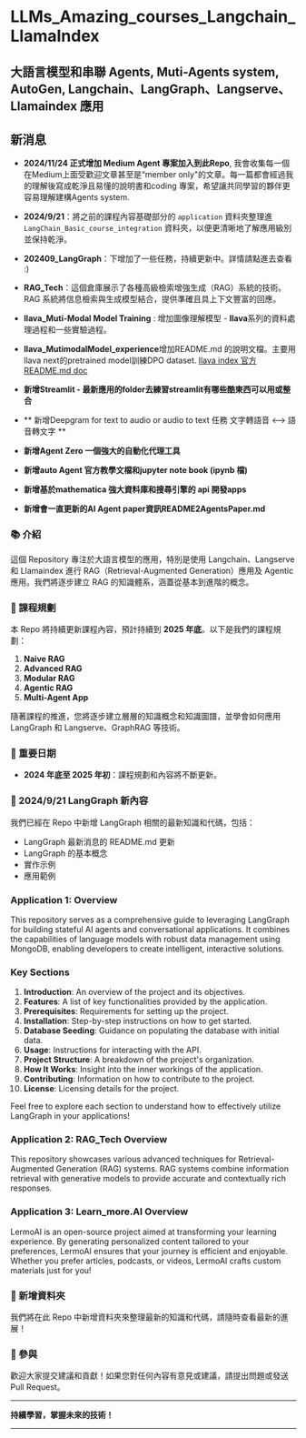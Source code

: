 # LLMs_Amazing_courses_Langchain_LlamaIndex
## 大語言模型和串聯 Agents, Muti-Agents system, AutoGen, Langchain、LangGraph、Langserve、Llamaindex 應用

## 新消息
- **2024/11/24 正式增加 Medium Agent 專案加入到此Repo**, 我會收集每一個在Medium上面受歡迎文章甚至是“member only"的文章。每一篇都會經過我的理解後寫成乾淨且易懂的說明書和coding 專案，希望讓共同學習的夥伴更容易理解建構Agents system.
  
- **2024/9/21**：將之前的課程內容基礎部分的 `application` 資料夾整理進 `LangChain_Basic_course_integration` 資料夾，以便更清晰地了解應用級別並保持乾淨。
- **202409_LangGraph**：下增加了一些任務，持續更新中。詳情請點進去查看 :)
- **RAG_Tech**：這個倉庫展示了各種高級檢索增強生成（RAG）系統的技術。RAG 系統將信息檢索與生成模型結合，提供準確且具上下文豐富的回應。
- **llava_Muti-Modal Model Training** : 增加圖像理解模型 - **llava**系列的資料處理過程和一些實驗過程。
- **llava_MutimodalModel_experience**增加README.md 的說明文檔。主要用llava next的pretrained model訓練DPO dataset. [llava index 官方README.md doc](https://github.com/LLaVA-VL/LLaVA-NeXT/blob/main/docs/LLaVA-NeXT.md)
- **新增Streamlit - 最新應用的folder去練習streamlit有哪些酷東西可以用或整合**
- ** 新增Deepgram for text to audio or audio to text 任務 文字轉語音 <--> 語音轉文字 **
- **新增Agent Zero 一個強大的自動化代理工具**
- **新增auto Agent 官方教學文檔和jupyter note book (ipynb 檔)**
- **新增基於mathematica 強大資料庫和搜尋引擎的 api 開發apps**
- **新增會一直更新的AI Agent paper資訊README2AgentsPaper.md**
### 📚 介紹
這個 Repository 專注於大語言模型的應用，特別是使用 Langchain、Langserve 和 Llamaindex 進行 RAG（Retrieval-Augmented Generation）應用及 Agentic 應用。我們將逐步建立 RAG 的知識體系，涵蓋從基本到進階的概念。

### 🚀 課程規劃
本 Repo 將持續更新課程內容，預計持續到 **2025 年底**。以下是我們的課程規劃：

1. **Naive RAG**
2. **Advanced RAG**
3. **Modular RAG**
4. **Agentic RAG**
5. **Multi-Agent App**

隨著課程的推進，您將逐步建立層層的知識概念和知識圖譜，並學會如何應用 LangGraph 和 Langserve、GraphRAG 等技術。

### 📅 重要日期
- **2024 年底至 2025 年初**：課程規劃和內容將不斷更新。

### 🌟 2024/9/21 LangGraph 新內容
我們已經在 Repo 中新增 LangGraph 相關的最新知識和代碼，包括：
- LangGraph 最新消息的 README.md 更新
- LangGraph 的基本概念
- 實作示例
- 應用範例

### Application 1: Overview

This repository serves as a comprehensive guide to leveraging LangGraph for building stateful AI agents and conversational applications. It combines the capabilities of language models with robust data management using MongoDB, enabling developers to create intelligent, interactive solutions.

### Key Sections
1. **Introduction**: An overview of the project and its objectives.
2. **Features**: A list of key functionalities provided by the application.
3. **Prerequisites**: Requirements for setting up the project.
4. **Installation**: Step-by-step instructions on how to get started.
5. **Database Seeding**: Guidance on populating the database with initial data.
6. **Usage**: Instructions for interacting with the API.
7. **Project Structure**: A breakdown of the project's organization.
8. **How It Works**: Insight into the inner workings of the application.
9. **Contributing**: Information on how to contribute to the project.
10. **License**: Licensing details for the project.

Feel free to explore each section to understand how to effectively utilize LangGraph in your applications!

### Application 2: RAG_Tech Overview

This repository showcases various advanced techniques for Retrieval-Augmented Generation (RAG) systems. RAG systems combine information retrieval with generative models to provide accurate and contextually rich responses.

### Application 3: Learn_more.AI Overview

LermoAI is an open-source project aimed at transforming your learning experience. By generating personalized content tailored to your preferences, LermoAI ensures that your journey is efficient and enjoyable. Whether you prefer articles, podcasts, or videos, LermoAI crafts custom materials just for you!

### 🌟 新增資料夾
我們將在此 Repo 中新增資料夾來整理最新的知識和代碼，請隨時查看最新的進展！

### 🤝 參與
歡迎大家提交建議和貢獻！如果您對任何內容有意見或建議，請提出問題或發送 Pull Request。

---

**持續學習，掌握未來的技術！**

---

